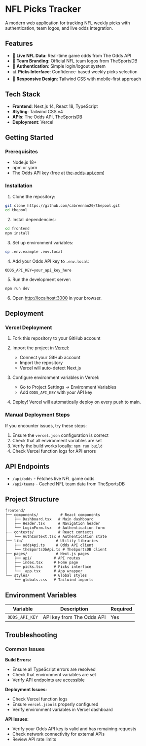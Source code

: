 # NFL Picks Tracker

A modern web application for tracking NFL weekly picks with authentication, team logos, and live odds integration.

## Features

- 🏈 **Live NFL Data**: Real-time game odds from The Odds API
- 🎨 **Team Branding**: Official NFL team logos from TheSportsDB
- 🔐 **Authentication**: Simple login/logout system
- 📊 **Picks Interface**: Confidence-based weekly picks selection
- 📱 **Responsive Design**: Tailwind CSS with mobile-first approach

## Tech Stack

- **Frontend**: Next.js 14, React 18, TypeScript
- **Styling**: Tailwind CSS v4
- **APIs**: The Odds API, TheSportsDB
- **Deployment**: Vercel

## Getting Started

### Prerequisites

- Node.js 18+ 
- npm or yarn
- The Odds API key (free at [the-odds-api.com](https://the-odds-api.com/))

### Installation

1. Clone the repository:
```bash
git clone https://github.com/cabrennan20/thepool.git
cd thepool
```

2. Install dependencies:
```bash
cd frontend
npm install
```

3. Set up environment variables:
```bash
cp .env.example .env.local
```

4. Add your Odds API key to `.env.local`:
```
ODDS_API_KEY=your_api_key_here
```

5. Run the development server:
```bash
npm run dev
```

6. Open [http://localhost:3000](http://localhost:3000) in your browser.

## Deployment

### Vercel Deployment

1. Fork this repository to your GitHub account

2. Import the project in [Vercel](https://vercel.com):
   - Connect your GitHub account
   - Import the repository
   - Vercel will auto-detect Next.js

3. Configure environment variables in Vercel:
   - Go to Project Settings → Environment Variables
   - Add `ODDS_API_KEY` with your API key

4. Deploy! Vercel will automatically deploy on every push to main.

### Manual Deployment Steps

If you encounter issues, try these steps:

1. Ensure the `vercel.json` configuration is correct
2. Check that all environment variables are set
3. Verify the build works locally: `npm run build`
4. Check Vercel function logs for API errors

## API Endpoints

- `/api/odds` - Fetches live NFL game odds
- `/api/teams` - Cached NFL team data from TheSportsDB

## Project Structure

```
frontend/
├── components/          # React components
│   ├── Dashboard.tsx   # Main dashboard
│   ├── Header.tsx      # Navigation header
│   └── LoginForm.tsx   # Authentication form
├── contexts/           # React contexts
│   └── AuthContext.tsx # Authentication state
├── lib/               # Utility libraries
│   ├── oddsApi.ts     # Odds API client
│   └── theSportsDbApi.ts # TheSportsDB client
├── pages/             # Next.js pages
│   ├── api/          # API routes
│   ├── index.tsx     # Home page
│   ├── picks.tsx     # Picks interface
│   └── _app.tsx      # App wrapper
└── styles/           # Global styles
    └── globals.css   # Tailwind imports
```

## Environment Variables

| Variable | Description | Required |
|----------|-------------|----------|
| `ODDS_API_KEY` | API key from The Odds API | Yes |

## Troubleshooting

### Common Issues

**Build Errors:**
- Ensure all TypeScript errors are resolved
- Check that environment variables are set
- Verify API endpoints are accessible

**Deployment Issues:**
- Check Vercel function logs
- Ensure `vercel.json` is properly configured
- Verify environment variables in Vercel dashboard

**API Issues:**
- Verify your Odds API key is valid and has remaining requests
- Check network connectivity for external APIs
- Review API rate limits
